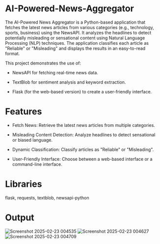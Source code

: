 # AI-Powered-News-Aggregator
The AI-Powered News Aggregator is a Python-based application that fetches the latest news articles from various categories (e.g., technology, sports, business) using the NewsAPI. It analyzes the headlines to detect potentially misleading or sensational content using Natural Language Processing (NLP) techniques. The application classifies each article as "Reliable" or "Misleading" and displays the results in an easy-to-read format.

This project demonstrates the use of:

* NewsAPI for fetching real-time news data.

* TextBlob for sentiment analysis and keyword extraction.

* Flask (for the web-based version) to create a user-friendly interface.
  
# Features
* Fetch News: Retrieve the latest news articles from multiple categories.

* Misleading Content Detection: Analyze headlines to detect sensational or biased language.

* Dynamic Classification: Classify articles as "Reliable" or "Misleading".

* User-Friendly Interface: Choose between a web-based interface or a command-line interface.

# Libraries
flask, requests, textblob, newsapi-python

# Output
![Screenshot 2025-02-23 004535](https://github.com/user-attachments/assets/4859e417-d641-4d3e-885a-e55104ed9360)
![Screenshot 2025-02-23 004627](https://github.com/user-attachments/assets/c5afdd8b-2d2c-4ede-a09c-f8ffd5b6ef51)
![Screenshot 2025-02-23 004709](https://github.com/user-attachments/assets/2d3278ef-c81e-45d6-ac62-289b044ff96c)

